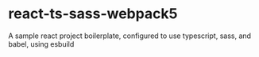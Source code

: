 # react-ts-sass-webpack5

A sample react project boilerplate, configured to use typescript, sass, and babel, using esbuild
